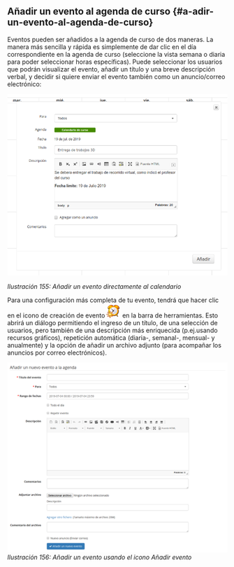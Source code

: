 ## Añadir un evento al agenda de curso {#a-adir-un-evento-al-agenda-de-curso}

Eventos pueden ser añadidos a la agenda de curso de dos maneras. La manera más sencilla y rápida es simplemente de dar clic en el día correspondiente en la agenda de curso (seleccione la vista semana o diaria para poder seleccionar horas específicas). Puede seleccionar los usuarios que podrán visualizar el evento, añadir un título y una breve descripción verbal, y decidir si quiere enviar el evento también como un anuncio/correo electrónico:

![](../assets/graficos134.png)

*Ilustración 155: Añadir un evento directamente al calendario*

Para una configuración más completa de tu evento, tendrá que hacer clic en el icono de creación de evento ![](../assets/graphics262.png) en la barra de herramientas. Esto abrirá un diálogo permitiendo el ingreso de un título, de una selección de usuarios, pero también de una descripción más enriquecida (p.ej.usando recursos gráficos), repetición automática (diaria-, semanal-, mensual- y anualmente) y la opción de añadir un archivo adjunto (para acompañar los anuncios por correo electrónicos).

![](../assets/graficos135.png)*Ilustración 156: Añadir un evento usando el icono Añadir evento*